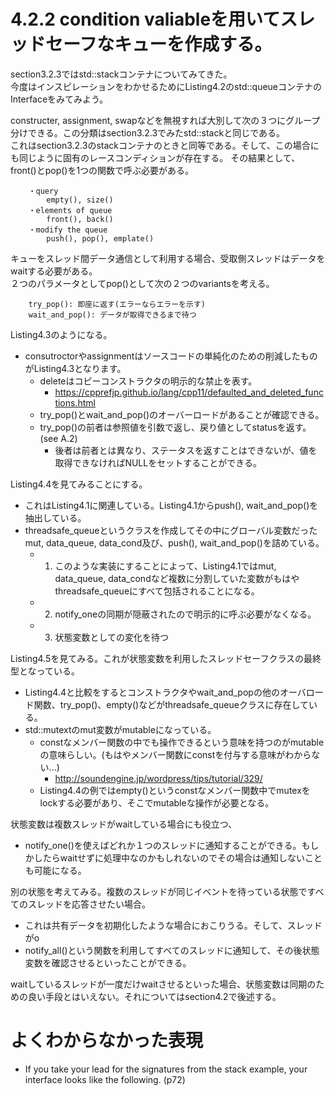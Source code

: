 # 4.2.2 condition valiableを用いてスレッドセーフなキューを作成する。

section3.2.3ではstd::stackコンテナについてみてきた。  
今度はインスピレーションをわかせるためにListing4.2のstd::queueコンテナのInterfaceをみてみよう。  


constructer, assignment, swapなどを無視すれば大別して次の３つにグループ分けできる。この分類はsection3.2.3でみたstd::stackと同じである。  
これはsection3.2.3のstackコンテナのときと同等である。そして、この場合にも同じように固有のレースコンディションが存在する。 その結果として、front()とpop()を1つの関数で呼ぶ必要がある。
```
	・query
		empty(), size()
	・elements of queue
		front(), back()
	・modify the queue
		push(), pop(), emplate()
```

キューをスレッド間データ通信として利用する場合、受取側スレッドはデータをwaitする必要がある。  
２つのパラメータとしてpop()として次の２つのvariantsを考える。
```
	try_pop(): 即座に返す(エラーならエラーを示す)
	wait_and_pop(): データが取得できるまで待つ
```


Listing4.3のようになる。
- consutroctorやassignmentはソースコードの単純化のための削減したものがListing4.3となります。
  - deleteはコピーコンストラクタの明示的な禁止を表す。
    - https://cpprefjp.github.io/lang/cpp11/defaulted_and_deleted_functions.html
  - try_pop()とwait_and_pop()のオーバーロードがあることが確認できる。
  - try_pop()の前者は参照値を引数で返し、戻り値としてstatusを返す。(see A.2)
    - 後者は前者とは異なり、ステータスを返すことはできないが、値を取得できなければNULLをセットすることができる。

Listing4.4を見てみることにする。
- これはListing4.1に関連している。Listing4.1からpush(), wait_and_pop()を抽出している。
- threadsafe_queueというクラスを作成してその中にグローバル変数だったmut, data_queue, data_cond及び、push(), wait_and_pop()を詰めている。
  - 1. このような実装にすることによって、Listing4.1ではmut, data_queue, data_condなど複数に分割していた変数がもはやthreadsafe_queueにすべて包括されることになる。
  - 2. notify_oneの同期が隠蔽されたので明示的に呼ぶ必要がなくなる。
  - 3. 状態変数としての変化を待つ

Listing4.5を見てみる。これが状態変数を利用したスレッドセーフクラスの最終型となっている。
- Listing4.4と比較をするとコンストラクタやwait_and_popの他のオーバロード関数、try_pop()、empty()などがthreadsafe_queueクラスに存在している。
- std::mutextのmut変数がmutableになっている。
  - constなメンバー関数の中でも操作できるという意味を持つのがmutableの意味らしい。(もはやメンバー関数にconstを付与する意味がわからない...)
    - http://soundengine.jp/wordpress/tips/tutorial/329/
  - Listing4.4の例ではempty()というconstなメンバー関数中でmutexをlockする必要があり、そこでmutableな操作が必要となる。

状態変数は複数スレッドがwaitしている場合にも役立つ、
- notify_one()を使えばどれか１つのスレッドに通知することができる。もしかしたらwaitせずに処理中なのかもしれないのでその場合は通知しないことも可能になる。


別の状態を考えてみる。複数のスレッドが同じイベントを待っている状態ですべてのスレッドを応答させたい場合。
- これは共有データを初期化したような場合におこりうる。そして、スレッドがo
- notify_all()という関数を利用してすべてのスレッドに通知して、その後状態変数を確認させるといったことができる。

waitしているスレッドが一度だけwaitさせるといった場合、状態変数は同期のための良い手段とはいえない。それについてはsection4.2で後述する。

# よくわからなかった表現
- If you take your lead for the signatures from the stack example, your interface looks like the following. (p72)

